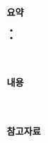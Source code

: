 ## 요약
<!-- 해당 이슈에 대한 전반적인 내용을 2~3줄로 요약해주세요. -->
-
-

<br><br>

## 내용
<!-- 해당 이슈에 대한 자세한 내용을 적어주세요. -->

<br><br>

## 참고자료
<!-- 해당 이슈와 함께 참고하면 좋을 자료를 링크해주세요. ![내용](링크) -->
<br><br>
